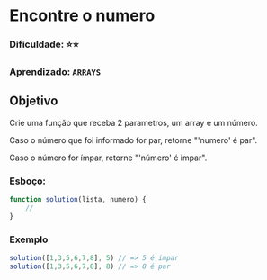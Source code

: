 # Encontre o numero 
### Dificuldade: ⭐⭐
### Aprendizado: `ARRAYS`


## Objetivo

Crie uma função que receba 2 parametros, um array e um número.

Caso o número que foi informado for par, retorne "'numero' é par". 

Caso o número for ímpar, retorne "'número' é impar".




### Esboço:

```javascript
function solution(lista, numero) {
    // 
}

```

### Exemplo

```javascript
solution([1,3,5,6,7,8], 5) // => 5 é impar
solution([1,3,5,6,7,8], 8) // => 8 é par

```
